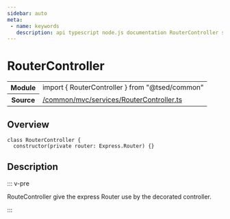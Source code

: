 ```yaml
---
sidebar: auto
meta:
 - name: keywords
   description: api typescript node.js documentation RouterController service
---
```

# RouterController <Badge text="Service" type="service"/>
<!-- Summary -->
<section class="symbol-info"><table class="is-full-width"><tbody><tr><th>Module</th><td><div class="lang-typescript"><span class="token keyword">import</span> { RouterController }&nbsp;<span class="token keyword">from</span>&nbsp;<span class="token string">"@tsed/common"</span></div></td></tr><tr><th>Source</th><td><a href="https://github.com/Romakita/ts-express-decorators/blob/v4.30.2/src//common/mvc/services/RouterController.ts#L0-L0">/common/mvc/services/RouterController.ts</a></td></tr></tbody></table></section>

<!-- Overview -->
## Overview


<pre><code class="typescript-lang "><span class="token keyword">class</span> RouterController <span class="token punctuation">{</span>
  <span class="token keyword">constructor</span><span class="token punctuation">(</span><span class="token keyword">private</span> router<span class="token punctuation">:</span> Express.Router<span class="token punctuation">)</span> <span class="token punctuation">{</span><span class="token punctuation">}</span></code></pre>



<!-- Description -->
## Description

::: v-pre

RouteController give the express Router use by the decorated controller.

:::